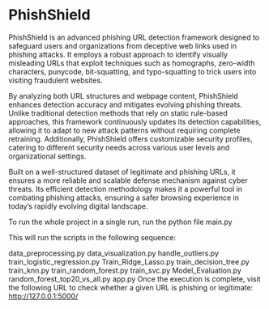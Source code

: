 # PhishShield
PhishShield is an advanced phishing URL detection framework designed to safeguard users and organizations from deceptive web links used in phishing attacks. It employs a robust approach to identify visually misleading URLs that exploit techniques such as homographs, zero-width characters, punycode, bit-squatting, and typo-squatting to trick users into visiting fraudulent websites.

By analyzing both URL structures and webpage content, PhishShield enhances detection accuracy and mitigates evolving phishing threats. Unlike traditional detection methods that rely on static rule-based approaches, this framework continuously updates its detection capabilities, allowing it to adapt to new attack patterns without requiring complete retraining. Additionally, PhishShield offers customizable security profiles, catering to different security needs across various user levels and organizational settings.

Built on a well-structured dataset of legitimate and phishing URLs, it ensures a more reliable and scalable defense mechanism against cyber threats. Its efficient detection methodology makes it a powerful tool in combating phishing attacks, ensuring a safer browsing experience in today’s rapidly evolving digital landscape.

To run the whole project in a single run, run the python file main.py

This will run the scripts in the following sequence:

data_preprocessing.py
data_visualization.py
handle_outliers.py
train_logistic_regression.py
Train_Ridge_Lasso.py
train_decision_tree.py
train_knn.py
train_random_forest.py
train_svc.py
Model_Evaluation.py
random_forest_top20_vs_all.py
app.py
Once the execution is complete, visit the following URL to check whether a given URL is phishing or legitimate:
http://127.0.0.1:5000/

